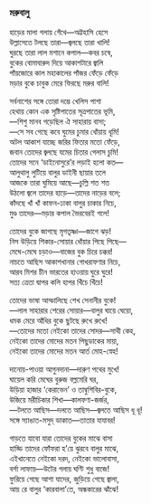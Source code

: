 ### মরুবালু
হাড়ের মালা গলায় গেঁথে—অট্টহাসি হেসে   
                 উল্লাসেতে টলছে তারা—জ্বলছে তারা খালি!  
ঘুরছে তারা লাল   মশানে কপাল—কবর চষে,  
                 বুকের বোমাবারুদ দিয়ে আকাশটারে জ্বালি  
পাঁয়জোরে কাল মহাকালের পাঁজর ফেঁড়ে ফেঁড়ে  
                 মড়ার বুকে চাবুক মেরে ফিরছে মরুর বালি!  

সর্বনাশের সঙ্গে তোরা দম্ভে খেলিস পাশা  
                  হেথায় কোন এক সৃষ্টিপাতের সূত্রপাতের ভূমি,  
—শিশু মানব গড়েছিল ঐ সাহারায় বাসা;  
                    —সে সব গেছে কবে ঘুমের চুমার ধোঁয়ায় ধূমি!  
অটল আকাশ যাচ্ছে জরির ফিতার মতো ফেঁড়ে,  
                     জবান তোদের জ্বলছে যমের চিতার গেলাস চুমি!  
তোদের সনে ‘ডাইনোসুরে’র লড়াই হলো কত—   
                     আলুথালু লুটিয়ে বালুর ডাইনী ছায়ার তলে  
আজকে তারা ঘুমিয়ে আছে—চুল্লি শত শত  
                     উঠলো জ্বলে তাদের হাড়ে—তাদের নাড়ের বলে;  
কাঁদছে খাঁ খাঁ কাফন-ঢাকা বালুর চাকার নিচে,  
                        মুণ্ড তাদের—মড়ার কপাল ভৈরবেরই গলে!  

তোদের বুকে জাগছে মৃগতৃষ্ণা—জাগে ঝড়!  
                          নিস উড়িয়ে শিকার-সোয়ার ধোঁয়ার পিছে পিছে—   
মেঘে-মেঘে চড়াও—বাজের বুক চিরে চক্কর!  
                        নাচতে আছিস আকাশখানার গোখরাফণার নিচে,  
আরব মিশর চীন ভারতের হাওয়ায় ঘুরে ঘুরে!  
                       সত্য ত্রেতা দ্বাপর কলি হাপর খিঁচে খিঁচে!  

 তোদের ভাষা আস্ফালিছে শেখ সেনানীর বুকে!  
                         —লাল সাহারার শেরের সোয়ার—বালুর ঘায়ে ঘেয়ো,  
ধমক মেরে আঁধির বুকে ছুটছে রুখে রুখে!  
                          —তোদের মতো নেইকো তাদের সোদর—সাথী কেহ,  
  নেইকো তাদের মোদের মতন পিছুডাকের মায়া,  
                          নেইকো তাদের মোদের মতন আর্ত মোহ-স্নেহ!  

দানোয়-পাওয়া আগুনদানা—দারুণ পথের মুখে!  
                           ঘায়েল করি মেঘের বুরুজ বল্লমেরি ঘর,  
উড়িয়া হাজার ‘কেরাভেন’ ও তাম্বুশিবির-বুকে,  
                             উজিয়ে মরীচিকার শিখা—কালফণা-জর্জর,  
—টলতে আছিস—দলতে আছিস—জ্বলতে আছিস ধূ ধূ!  
                              সঙ্গে স্যাঙাত-মসুদ্ ডাকাত—তাতার যাযাবর!  

গাড়তে যাবো যারা তোদের বুকের মাঝে বাসা  
                           হাড্ডি তাদের ফোঁফরা হ’য়ে ঝুরবে বালুর মাঝে,  
এইখানেতে নেইকো দরদ, নেইকো ভালোবাসা,  
                           বর্শা লাফায়—উটের গলায় ঘণ্টি শুধু বাজে!  
ফুরিয়ে গেছে আশা যাদের, জুড়িয়ে গেছে জ্বালা,  
                             আয় রে বালুর ‘কারবালা’তে, অন্ধকারের ঝাঁঝে!  
